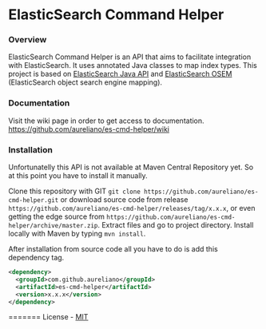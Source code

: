ElasticSearch Command Helper
=======

### Overview
ElasticSearch Command Helper is an API that aims to facilitate integration with ElasticSearch. It uses annotated Java classes to map index types. This project is based on  [ElasticSearch Java API](http://www.elasticsearch.org/guide/en/elasticsearch/client/java-api/) and [ElasticSearch OSEM](https://github.com/kzwang/elasticsearch-osem) (ElasticSearch object search engine mapping).

### Documentation
Visit the wiki page in order to get access to documentation. https://github.com/aureliano/es-cmd-helper/wiki

### Installation
Unfortunatelly this API is not available at Maven Central Repository yet. So at this point you have to install it manually.

Clone this repository with GIT `git clone https://github.com/aureliano/es-cmd-helper.git` or download source code from release `https://github.com/aureliano/es-cmd-helper/releases/tag/x.x.x`, or even getting the edge source from `https://github.com/aureliano/es-cmd-helper/archive/master.zip`. Extract files and go to project directory. Install locally with Maven by typing `mvn install`.

After installation from source code all you have to do is add this dependency tag.
```xml
<dependency>
  <groupId>com.github.aureliano</groupId>
  <artifactId>es-cmd-helper</artifactId>
  <version>x.x.x</version>
</dependency>
```

=======
License - [MIT](https://github.com/aureliano/es-cmd-helper/blob/master/LICENSE)
